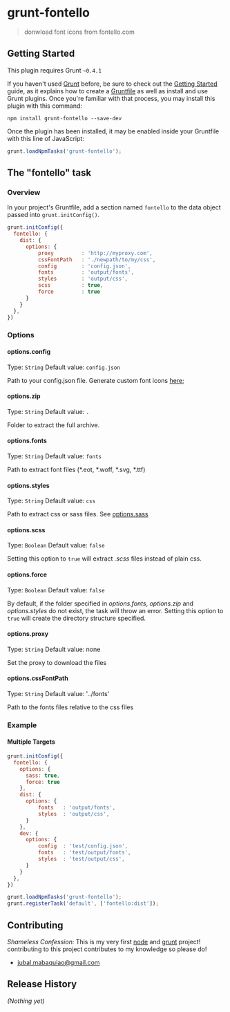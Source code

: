 # grunt-fontello

> donwload font icons from fontello.com

## Getting Started
This plugin requires Grunt `~0.4.1`

If you haven't used [Grunt](http://gruntjs.com/) before, be sure to check out the [Getting Started](http://gruntjs.com/getting-started) guide, as it explains how to create a [Gruntfile](http://gruntjs.com/sample-gruntfile) as well as install and use Grunt plugins. Once you're familiar with that process, you may install this plugin with this command:

```shell
npm install grunt-fontello --save-dev
```

Once the plugin has been installed, it may be enabled inside your Gruntfile with this line of JavaScript:

```js
grunt.loadNpmTasks('grunt-fontello');
```

## The "fontello" task

### Overview
In your project's Gruntfile, add a section named `fontello` to the data object passed into `grunt.initConfig()`.

```js
grunt.initConfig({
  fontello: {
    dist: {
      options: {
          proxy         : 'http://myproxy.com',
          cssFontPath   : './newpath/to/my/css',
          config        : 'config.json',
          fonts         : 'output/fonts',
          styles        : 'output/css',
          scss          : true,
          force         : true
      }
    }
  },
})
```

### Options

#### options.config
Type: `String`
Default value: `config.json`

Path to your config.json file. Generate custom font icons [here](http://www.fontello.com);

#### options.zip
Type: `String`
Default value: `.`

Folder to extract the full archive.

#### options.fonts
Type: `String`
Default value: `fonts`

Path to extract font files (*.eot, *.woff, *.svg, *.ttf)

#### options.styles
Type: `String`
Default value: `css`

Path to extract css or sass files. See [options.sass](#options_sass)

#### <a id="options_scss"></a>options.scss
Type: `Boolean`
Default value: `false`

Setting this option to `true` will extract _.scss_ files instead of plain css.

#### options.force
Type: `Boolean`
Default value: `false`

By default, if the folder specified in _options.fonts_, _options.zip_ and _options.styles_ do not exist, the task will throw an error. Setting this option to `true` will create the directory structure specified.

#### options.proxy
Type: `String`
Default value: none

Set the proxy to download the files

#### options.cssFontPath
Type: `String`
Default value: '../fonts'

Path to the fonts files relative to the css files

### Example

#### Multiple Targets
```js
grunt.initConfig({
  fontello: {
    options: {
      sass: true,
      force: true
    },
    dist: {
      options: {
          fonts   : 'output/fonts',
          styles  : 'output/css',
      }
    },
    dev: {
      options: {
          config  : 'test/config.json',
          fonts   : 'test/output/fonts',
          styles  : 'test/output/css',
      }
    }
  },
})

grunt.loadNpmTasks('grunt-fontello');
grunt.registerTask('default', ['fontello:dist']);
```
## Contributing
_Shameless Confession:_ This is my very first [node](http://nodejs.org) and [grunt](http://gruntjs.com) project! contributing to this project contributes to my knowledge so please do! 

- [jubal.mabaquiao@gmail.com](jubal.mabaquiao@gmail.com)

## Release History
_(Nothing yet)_
